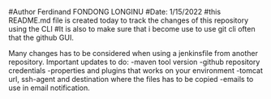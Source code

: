 #Author Ferdinand FONDONG LONGINU 
#Date: 1/15/2022
#this README.md file is created today to track the changes of this repository using the CLI
#It is also to make sure that i become use to use git cli often that the github GUI.

Many changes has to be considered when using a jenkinsfile from another repository. 
  Important updates to do:
  -maven tool version 
  -github repository credentials 
  -properties and plugins that works on your environment 
  -tomcat url, ssh-agent and destination where the files has to be copied 
  -emails to use in email notification.
